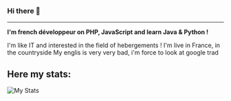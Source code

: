 ### Hi there 👋
---
**I'm french développeur on PHP, JavaScript and learn Java & Python !**

I'm like IT and interested in the field of hebergements !
I'm live in France, in the countryside
My englis is very very bad, i'm force to look at google trad
## Here my stats:
![My Stats](https://github-readme-stats.vercel.app/api?username=Fanouu&show_icons=true&count_private=true&hide_title=true)
